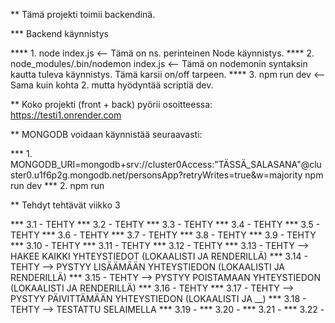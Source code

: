 ** Tämä projekti toimii backendinä.

*** Backend käynnistys

**** 1. node index.js                           <-- Tämä on ns. perinteinen Node käynnistys.
**** 2. node_modules/.bin/nodemon index.js      <-- Tämä on nodemonin syntaksin kautta tuleva käynnistys. Tämä karsii on/off tarpeen.
**** 3. npm run dev                             <-- Sama kuin kohta 2. mutta hyödyntää scriptiä dev.

** Koko projekti (front + back) pyörii osoitteessa: https://testi1.onrender.com

** MONGODB voidaan käynnistää seuraavasti:

*** 1. MONGODB_URI=mongodb+srv://cluster0Access:"TÄSSÄ_SALASANA"@cluster0.u1f6p2g.mongodb.net/personsApp?retryWrites=true&w=majority npm run dev
*** 2. npm run

** Tehdyt tehtävät viikko 3

*** 3.1     - TEHTY
*** 3.2     - TEHTY
*** 3.3     - TEHTY
*** 3.4     - TEHTY
*** 3.5     - TEHTY
*** 3.6     - TEHTY
*** 3.7     - TEHTY
*** 3.8     - TEHTY
*** 3.9     - TEHTY
*** 3.10    - TEHTY
*** 3.11    - TEHTY
*** 3.12    - TEHTY
*** 3.13    - TEHTY --> HAKEE KAIKKI YHTEYSTIEDOT           (LOKAALISTI JA RENDERILLÄ)
*** 3.14    - TEHTY --> PYSTYY LISÄÄMÄÄN YHTEYSTIEDON       (LOKAALISTI JA RENDERILLÄ)
*** 3.15    - TEHTY --> PYSTYY POISTAMAAN YHTEYSTIEDON      (LOKAALISTI JA RENDERILLÄ)
*** 3.16    - TEHTY
*** 3.17    - TEHTY --> PYSTYY PÄIVITTÄMÄÄN YHTEYSTIEDON    (LOKAALISTI JA __)
*** 3.18    - TEHTY --> TESTATTU SELAIMELLA
*** 3.19    - 
*** 3.20    - 
*** 3.21    - 
*** 3.22    - 